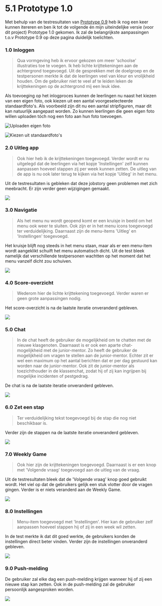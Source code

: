 # 5.1 Prototype 1.0

Met behulp van de testresultaten van [Prototype 0.9](../../6.-prototype/4.2-prototype-0.9/) heb ik nog een keer kunnen itereren en ben ik tot de volgende én mijn uiteindelijke versie \(voor dit project\) Prototype 1.0 gekomen. Ik zal de belangrijkste aanpassingen t.o.v Prototype 0.9 op deze pagina duidelijk toelichten. 

### 1.0 Inloggen

> Qua vormgeving heb ik ervoor gekozen om meer 'schoolse' illustraties toe te voegen. Ik heb lichte krijttekeningen aan de achtergrond toegevoegd. Uit de gesprekken met de doelgroep en de testpersonen merkte ik dat de leerlingen veel van kleur en vrolijkheid houden. Om de gebruiker niet te veel af te leiden leken de krijttekeningen op de achtergrond mij een leuk idee.

Als toevoeging op het inlogproces kunnen de leerlingen nu naast het kiezen van een eigen foto, ook kiezen uit een aantal voorgeselecteerde standaardfoto's. Als voorbeeld zijn dit nu een aantal stripfiguren, maar dit kan natuurlijk aangepast worden.  Zo kunnen leerlingen die geen eigen foto willen uploaden tóch nog een foto aan hun foto toevoegen. 

![Uploaden eigen foto](../../.gitbook/assets/eigen-foto.png)

![Kiezen uit standaardfoto&apos;s](../../.gitbook/assets/uploaden-foto.png)

### 2.0 Uitleg app

> Ook hier heb ik de krijttekeningen toegevoegd. Verder wordt er nu uitgelegd dat de leerlingen via het kopje 'Instellingen' zelf kunnen aanpassen hoeveel stappen zij per week kunnen zetten. De uitleg van de app is nu ook later terug te kijken via het kopje 'Uitleg' in het menu.

Uit de testresultaten is gebleken dat deze jobstory geen problemen met zich meebracht. Er zijn verder geen wijzigingen gemaakt. 

![](../../.gitbook/assets/2.-uitleg-app.png)

### 3.0 Navigatie

> Als het menu nu wordt geopend komt er een kruisje in beeld om het menu ook weer te sluiten. Ook zijn er in het menu icons toegevoegd ter verduidelijking. Daarnaast zijn de menu-items 'Uitleg' en 'Instellingen' toegevoegd.

Het kruisje blijft nog steeds in het menu staan, maar als er een menu-item wordt aangeklikt schuift het menu automatisch dicht. Uit de test bleek namelijk dat verschillende testpersonen wachtten op het moment dat het menu vanzelf dicht zou schuiven. 

![](../../.gitbook/assets/menu-open-dicht%20%281%29.png)

### 4.0 Score-overzicht

> Wederom hier de lichte krijttekening toegevoegd. Verder waren er geen grote aanpassingen nodig.

Het score-overzicht is na de laatste iteratie onveranderd gebleven. 

![](../../.gitbook/assets/score-overzicht%20%281%29.png)

### 5.0 Chat

> In de chat heeft de gebruiker de mogelijkheid om te chatten met de nieuwe klasgenoten. Daarnaast is er ook een aparte chat-mogelijkheid met de junior-mentor. Zo heeft de gebruiker de mogelijkheid om vragen te stellen aan de junior-mentor. Echter zit er wel een maximum op het aantal berichten dat er per dag gestuurd kan worden naar de junior-mentor. Ook zit de junior-mentor als toezichthouder in de klassenchat, zodat hij of zij kan ingrijpen bij mogelijke incidenten of pestgedrag.

De chat is na de laatste iteratie onveranderd gebleven. 

![](../../.gitbook/assets/chat.png)

### 6.0 Zet een stap

> Ter verduidelijking tekst toegevoegd bij de stap die nog niet beschikbaar is.

Verder zijn de stappen na de laatste iteratie onveranderd gebleven. 

![](../../.gitbook/assets/zet-een-stap%20%281%29.png)

### 7.0 Weekly Game

> Ook hier zijn de krijttekeningen toegevoegd. Daarnaast is er een knop met 'Volgende vraag' toegevoegd aan de uitleg van de vraag.

Uit de testresultaten bleek dat de 'Volgende vraag' knop goed gebruikt wordt. Het viel op dat de gebruikers gelijk een stuk vlotter door de vragen gingen. Verder is er niets veranderd aan de Weekly Game. 

![](../../.gitbook/assets/8.-weekly-game.png)

### 8.0 Instellingen

> Menu-item toegevoegd met 'Instellingen'. Hier kan de gebruiker zelf aanpassen hoeveel stappen hij of zij in een week wil zetten.

In de test merkte ik dat dit goed werkte, de gebruikers konden de instellingen direct beter vinden. Verder zijn de instellingen onveranderd gebleven. 

![](../../.gitbook/assets/7.-instellingen.png)

### 9.0 Push-melding

De gebruiker zal elke dag een push-melding krijgen wanneer hij of zij een nieuwe stap kan zetten. Ook in de push-melding zal de gebruiker persoonlijk aangesproken worden. 

![](../../.gitbook/assets/pushmelding.png)

### 

### 

